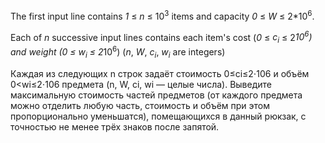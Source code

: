 The first input line contains <i>1</i> &le; <i>n</i> &le; 10<sup>3</sup> items and 
capacity <i>0</i> &le; <i>W</i> &le; 2*10<sup>6</sup>.




Each of <i>n</i> successive input lines contains each item's cost (<i>0</i> &le; <i>c<sub>i</sub></i> &le; 2*10<sup>6</sup>) and weight (<i>0</i> &le; <i>w<sub>i</sub></i> &le; 2*10<sup>6</sup>)  (<i>n</i>,  <i>W</i>, <i>c<sub>i</sub></i>, <i>w<sub>i</sub></i> are integers)


Каждая из следующих n строк задаёт стоимость 0≤ci≤2⋅106 и объём 0<wi≤2⋅106 предмета (n, W, ci, wi — целые числа). 
Выведите максимальную стоимость частей предметов (от каждого предмета можно отделить любую часть, 
стоимость и объём при этом пропорционально уменьшатся), помещающихся в данный рюкзак, 
с точностью не менее трёх знаков после запятой.
